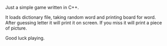 Just a simple game written in C++.

It loads dictionary file, taking random word and printing board for word.
After guessing letter it will print it on screen. If you miss it will print a piece of picture. 

Good luck playing.
